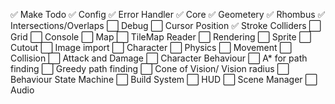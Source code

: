 ✅ Make Todo
✅ Config
✅ Error Handler
✅ Core
✅ Geometery
    ✅ Rhombus
    ✅ Intersections/Overlaps
⬜ Debug
    ⬜ Cursor Position
    ✅ Stroke Colliders
    ⬜ Grid
⬜ Console
⬜ Map
    ⬜ TileMap Reader
    ⬜ Rendering
⬜ Sprite
    ⬜ Cutout
    ⬜ Image import
⬜ Character
⬜ Physics
    ⬜ Movement
    ⬜ Collision
    ⬜ Attack and Damage
⬜ Character Behaviour
    ⬜ A* for path finding
    ⬜ Greedy path finding
    ⬜ Cone of Vision/ Vision radius
    ⬜ Behaviour State Machine
⬜ Build System
⬜ HUD
⬜ Scene Manager
⬜ Audio














